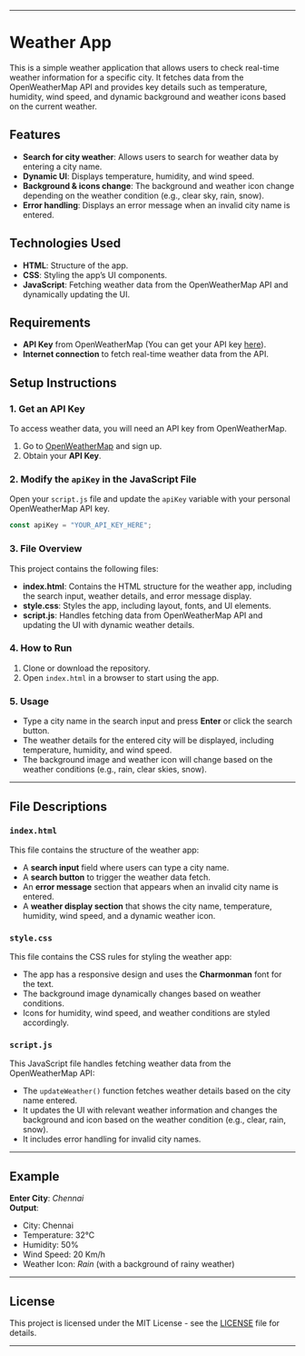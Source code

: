
---

# Weather App

This is a simple weather application that allows users to check real-time weather information for a specific city. It fetches data from the OpenWeatherMap API and provides key details such as temperature, humidity, wind speed, and dynamic background and weather icons based on the current weather.

## Features
- **Search for city weather**: Allows users to search for weather data by entering a city name.
- **Dynamic UI**: Displays temperature, humidity, and wind speed.
- **Background & icons change**: The background and weather icon change depending on the weather condition (e.g., clear sky, rain, snow).
- **Error handling**: Displays an error message when an invalid city name is entered.

## Technologies Used
- **HTML**: Structure of the app.
- **CSS**: Styling the app’s UI components.
- **JavaScript**: Fetching weather data from the OpenWeatherMap API and dynamically updating the UI.

## Requirements
- **API Key** from OpenWeatherMap (You can get your API key [here](https://openweathermap.org/api)).
- **Internet connection** to fetch real-time weather data from the API.

## Setup Instructions

### 1. Get an API Key
To access weather data, you will need an API key from OpenWeatherMap.

1. Go to [OpenWeatherMap](https://openweathermap.org/api) and sign up.
2. Obtain your **API Key**.

### 2. Modify the `apiKey` in the JavaScript File
Open your `script.js` file and update the `apiKey` variable with your personal OpenWeatherMap API key.

```javascript
const apiKey = "YOUR_API_KEY_HERE";
```

### 3. File Overview
This project contains the following files:
- **index.html**: Contains the HTML structure for the weather app, including the search input, weather details, and error message display.
- **style.css**: Styles the app, including layout, fonts, and UI elements.
- **script.js**: Handles fetching data from OpenWeatherMap API and updating the UI with dynamic weather details.

### 4. How to Run
1. Clone or download the repository.
2. Open `index.html` in a browser to start using the app.

### 5. Usage
- Type a city name in the search input and press **Enter** or click the search button.
- The weather details for the entered city will be displayed, including temperature, humidity, and wind speed.
- The background image and weather icon will change based on the weather conditions (e.g., rain, clear skies, snow).

---

## File Descriptions

### `index.html`
This file contains the structure of the weather app:
- A **search input** field where users can type a city name.
- A **search button** to trigger the weather data fetch.
- An **error message** section that appears when an invalid city name is entered.
- A **weather display section** that shows the city name, temperature, humidity, wind speed, and a dynamic weather icon.

### `style.css`
This file contains the CSS rules for styling the weather app:
- The app has a responsive design and uses the **Charmonman** font for the text.
- The background image dynamically changes based on weather conditions.
- Icons for humidity, wind speed, and weather conditions are styled accordingly.

### `script.js`
This JavaScript file handles fetching weather data from the OpenWeatherMap API:
- The `updateWeather()` function fetches weather details based on the city name entered.
- It updates the UI with relevant weather information and changes the background and icon based on the weather condition (e.g., clear, rain, snow).
- It includes error handling for invalid city names.

---

## Example

**Enter City**: *Chennai*  
**Output**:  
- City: Chennai
- Temperature: 32°C
- Humidity: 50%
- Wind Speed: 20 Km/h  
- Weather Icon: *Rain* (with a background of rainy weather)

---

## License

This project is licensed under the MIT License - see the [LICENSE](LICENSE) file for details.

---
